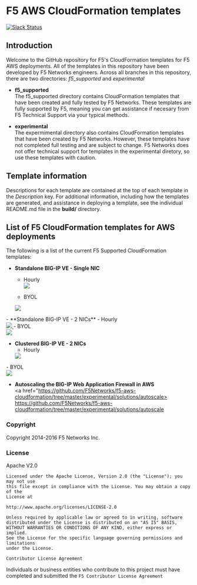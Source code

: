 # F5 AWS CloudFormation templates
[![Slack Status](https://f5cloudsolutions.herokuapp.com/badge.svg)](https://f5cloudsolutions.herokuapp.com)

## Introduction

Welcome to the GitHub repository for F5's CloudFormation templates for F5 AWS deployments.  All of the templates in this repository have been developed by F5 Networks engineers. Across all branches in this repository, there are two directories: *f5_supported* and *experimental*

  - **f5_supported**<br>
  The f5_supported directory contains CloudFormation templates that have been created and fully tested by F5 Networks. These templates are fully supported by F5, meaning you can get assistance if necesary from F5 Technical Support via your typical methods.

  - **experimental**<br>
  The expermimental directory also contains CloudFormation templates that have been created by F5 Networks. However, these templates have not completed full testing and are subject to change. F5 Networks does not offer technical support for templates in the experimental diretory, so use these templates with caution.

## Template information
Descriptions for each template are contained at the top of each template in the *Description* key.
For additional information, including how the templates are generated, and assistance in deploying a template, see the individual README.md file in the **build/** directory.


## List of F5 CloudFormation templates for AWS deployments
The following is a list of the current F5 Supported CloudFormation templates:
  - **Standalone BIG-IP VE - Single NIC**
    - Hourly<br><a href="https://console.aws.amazon.com/cloudformation/home?region=us-east-1#/stacks/new?stackName=BigIp-1nic-Hourly&templateURL=https://s3-us-west-2.amazonaws.com/f5-dev/existing-stack-hourly-1nic-bigip.template">
    <img src="https://s3.amazonaws.com/cloudformation-examples/cloudformation-launch-stack.png"/></a>
    
    - BYOL<br><a href="https://console.aws.amazon.com/cloudformation/home?region=us-east-1#/stacks/new?stackName=BigIp-1nic-BYOL&templateURL=https://s3-us-west-2.amazonaws.com/f5-dev/existing-stack-byol-1nic-bigip.template">
    <img src="https://s3.amazonaws.com/cloudformation-examples/cloudformation-launch-stack.png"/>
</a>
  - **Standalone BIG-IP VE - 2 NICs**
    - Hourly<br><a href="https://console.aws.amazon.com/cloudformation/home?region=us-east-1#/stacks/new?stackName=BigIp-2nic-Hourly&templateURL=https://s3-us-west-2.amazonaws.com/f5-dev/existing-stack-hourly-2nic-bigip.template">
    <img src="https://s3.amazonaws.com/cloudformation-examples/cloudformation-launch-stack.png"/>
</a>
    - BYOL<br><a href="https://console.aws.amazon.com/cloudformation/home?region=us-east-1#/stacks/new?stackName=BigIp-2nic-BYOL&templateURL=https://s3-us-west-2.amazonaws.com/f5-dev/existing-stack-byol-2nic-bigip.template">
    <img src="https://s3.amazonaws.com/cloudformation-examples/cloudformation-launch-stack.png"/>
</a>

  - **Clustered BIG-IP VE - 2 NICs**
    - Hourly<br><a href="https://console.aws.amazon.com/cloudformation/home?region=us-east-1#/stacks/new?stackName=BigIp-Across-Az-Cluster-2nic-Hourly&templateURL=https://s3-us-west-2.amazonaws.com/f5-cft/f5-existing-stack-across-az-cluster-hourly-2nic-bigip.template">
    <img src="https://s3.amazonaws.com/cloudformation-examples/cloudformation-launch-stack.png"/>
</a>
    - BYOL<br><a href="https://console.aws.amazon.com/cloudformation/home?region=us-east-1#/stacks/new?stackName=BigIp-Across-Az-Cluster-2nic-byol&templateURL=https://s3.amazonaws.com/f5-dev/existing-stack-across-az-cluster-byol-2nic-bigip.template">
    <img src="https://s3.amazonaws.com/cloudformation-examples/cloudformation-launch-stack.png"/>
</a>

  - **Autoscaling the BIG-IP Web Application Firewall in AWS**<br>
  <a href="https://github.com/F5Networks/f5-aws-cloudformation/tree/master/experimental/solutions/autoscale>
    https://github.com/F5Networks/f5-aws-cloudformation/tree/master/experimental/solutions/autoscale</a>
   
### Copyright

Copyright 2014-2016 F5 Networks Inc.


### License


Apache V2.0
~~~~~~~~~~~
Licensed under the Apache License, Version 2.0 (the "License"); you may not use
this file except in compliance with the License. You may obtain a copy of the
License at

http://www.apache.org/licenses/LICENSE-2.0

Unless required by applicable law or agreed to in writing, software
distributed under the License is distributed on an "AS IS" BASIS,
WITHOUT WARRANTIES OR CONDITIONS OF ANY KIND, either express or implied.
See the License for the specific language governing permissions and limitations
under the License.

Contributor License Agreement
~~~~~~~~~~~~~~~~~~~~~~~~~~~~~
Individuals or business entities who contribute to this project must have
completed and submitted the `F5 Contributor License Agreement`
